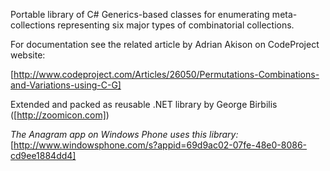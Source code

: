 Portable library of C# Generics-based classes for enumerating meta-collections representing six major types of combinatorial collections.

For documentation see the related article by Adrian Akison on CodeProject website:

[http://www.codeproject.com/Articles/26050/Permutations-Combinations-and-Variations-using-C-G]


Extended and packed as reusable .NET library by George Birbilis ([http://zoomicon.com])


*The Anagram app on Windows Phone uses this library:*
[http://www.windowsphone.com/s?appid=69d9ac02-07fe-48e0-8086-cd9ee1884dd4]




